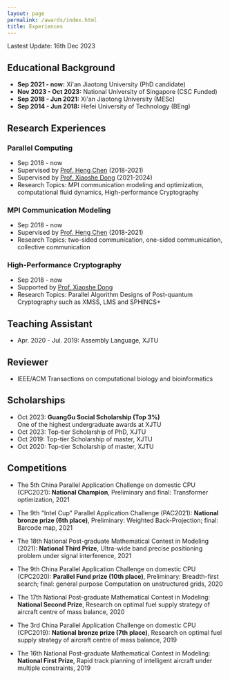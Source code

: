 ```yaml
---
layout: page
permalink: /awards/index.html
title: Experiences
---
```


Lastest Update: 16th Dec 2023 &nbsp; 
<!--[中文版本 (Chinese Version)](https://caihanlin.com/file/awards-zh/)-->

## Educational Background

- **Sep 2021 - now:** Xi'an Jiaotong University (PhD candidate)
- **Nov 2023 - Oct 2023:** National University of Singapore (CSC Funded)
- **Sep 2018 - Jun 2021:** Xi'an Jiaotong University (MESc)
- **Sep 2014 - Jun 2018:** Hefei University of Technology (BEng)

## Research Experiences
### Parallel Computing
- Sep 2018 - now
- Supervised by [Prof. Heng Chen](https://gr.xjtu.edu.cn/web/hengchen) (2018-2021)
- Supervised by [Prof. Xiaoshe Dong](http://www.xjtu.edu.cn/jsnr.jsp?urltype=tree.TreeTempUrl&wbtreeid=1632&wbwbxjtuteacherid=457) (2021-2024)
- Research Topics: MPI communication modeling and optimization, computational fluid dynamics, High-performance Cryptography<br>

### MPI Communication Modeling
- Sep 2018 - now
- Supervised by [Prof. Heng Chen](https://gr.xjtu.edu.cn/web/hengchen) (2018-2021)
- Research Topics: two-sided communication, one-sided communication, collective communication<br>

### High-Performance Cryptography
- Sep 2018 - now
- Supported by [Prof. Xiaoshe Dong](http://www.xjtu.edu.cn/jsnr.jsp?urltype=tree.TreeTempUrl&wbtreeid=1632&wbwbxjtuteacherid=457)
- Research Topics: Parallel Algorithm Designs of Post-quantum Cryptography such as XMSS, LMS and SPHINCS+<br>

## Teaching Assistant
- Apr. 2020 - Jul. 2019: Assembly Language, XJTU

## Reviewer
- IEEE/ACM Transactions on computational biology and bioinformatics

## Scholarships

- Oct 2023: **GuangGu Social Scholarship (Top 3%)**<br>One of the highest undergraduate awards at XJTU
- Oct 2023: Top-tier Scholarship of PhD, XJTU
- Oct 2019: Top-tier Scholarship of master, XJTU
- Oct 2020: Top-tier Scholarship of master, XJTU

## Competitions

- The 5th China Parallel Application Challenge on domestic CPU (CPC2021): **National Champion**, Preliminary and final: Transformer optimization, 2021

- The 9th "Intel Cup" Parallel Application Challenge (PAC2021): **National bronze prize (6th place)**, Preliminary: Weighted Back-Projection; final: Barcode map, 2021

- The 18th National Post-graduate Mathematical Contest in Modeling (2021): **National Third Prize**, Ultra-wide band precise positioning problem under signal interference, 2021

- The 9th China Parallel Application Challenge on domestic CPU (CPC2020): **Parallel Fund prize (10th place)**, Preliminary: Breadth-first search; final: general purpose Computation on unstructured grids, 2020

- The 17th National Post-graduate Mathematical Contest in Modeling: **National Second Prize**, Research on optimal fuel supply strategy of aircraft centre of mass balance, 2020

- The 3rd China Parallel Application Challenge on domestic CPU (CPC2019): **National bronze prize (7th place)**, Research on optimal fuel supply strategy of aircraft centre of mass balance, 2019

- The 16th National Post-graduate Mathematical Contest in Modeling: **National First Prize**, Rapid track planning of intelligent aircraft under multiple constraints, 2019
  
<!-- ## Honors -->

<!-- - Seq 2023: Excellent Post-Graduate, XJTU -->
